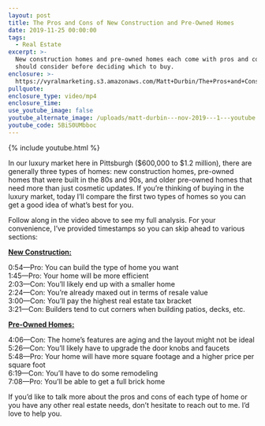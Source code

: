 ```yaml
---
layout: post
title: The Pros and Cons of New Construction and Pre-Owned Homes
date: 2019-11-25 00:00:00
tags:
  - Real Estate
excerpt: >-
  New construction homes and pre-owned homes each come with pros and cons you
  should consider before deciding which to buy.
enclosure: >-
  https://vyralmarketing.s3.amazonaws.com/Matt+Durbin/The+Pros+and+Cons+of+New+Construction+and+Pre-Owned+Homes.mp4
pullquote:
enclosure_type: video/mp4
enclosure_time:
use_youtube_image: false
youtube_alternate_image: /uploads/matt-durbin---nov-2019---1---youtube.jpg
youtube_code: 5BiS0UMbboc
---
```


{% include youtube.html %}

In our luxury market here in Pittsburgh ($600,000 to $1.2 million), there are generally three types of homes: new construction homes, pre-owned homes that were built in the 80s and 90s, and older pre-owned homes that need more than just cosmetic updates. If you’re thinking of buying in the luxury market, today I’ll compare the first two types of homes so you can get a good idea of what’s best for you.&nbsp;

Follow along in the video above to see my full analysis. For your convenience, I’ve provided timestamps so you can skip ahead to various sections:&nbsp;

<u><strong>New Construction:</strong></u>

0:54—Pro: You can build the type of home you want&nbsp;<br>1:45—Pro: Your home will be more efficient&nbsp;<br>2:03—Con: You’ll likely end up with a smaller home<br>2:24—Con: You’re already maxed out in terms of resale value<br>3:00—Con: You’ll pay the highest real estate tax bracket&nbsp;<br>3:21—Con: Builders tend to cut corners when building patios, decks, etc.&nbsp;

<u><strong>Pre-Owned Homes:</strong></u>&nbsp;

4:06—Con: The home’s features are aging and the layout might not be ideal<br>5:26—Con: You’ll likely have to upgrade the door knobs and faucets<br>5:48—Pro: Your home will have more square footage and a higher price per square foot<br>6:19—Con: You’ll have to do some remodeling&nbsp;<br>7:08—Pro: You’ll be able to get a full brick home&nbsp;

If you’d like to talk more about the pros and cons of each type of home or you have any other real estate needs, don’t hesitate to reach out to me. I’d love to help you.